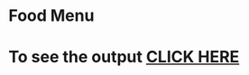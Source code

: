 

#  Food Menu



# To see the output [CLICK HERE](file:///C:/Users/Raina/AppData/Local/Temp/Rar$EXa5628.49894/menu-main/index.html)


